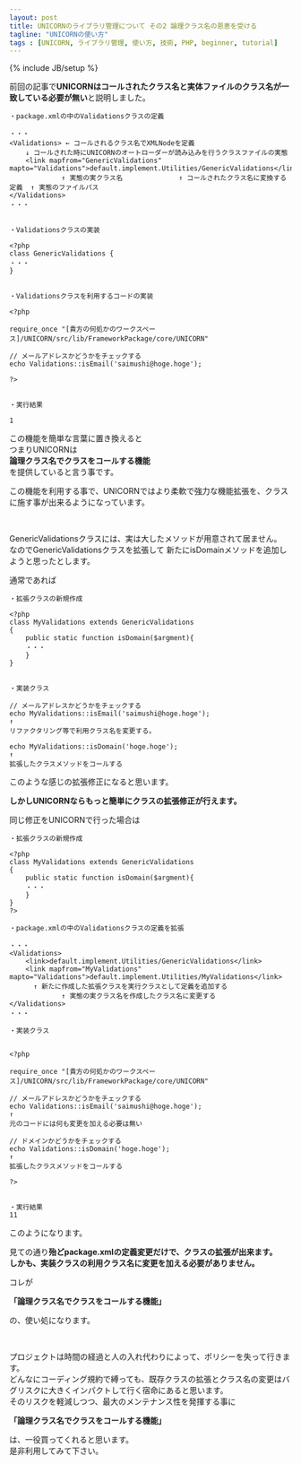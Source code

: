 ```yaml
---
layout: post
title: UNICORNのライブラリ管理について その2 論理クラス名の恩恵を受ける
tagline: "UNICORNの使い方"
tags : [UNICORN, ライブラリ管理, 使い方, 技術, PHP, beginner, tutorial]
---
```

{% include JB/setup %}

前回の記事で**UNICORNはコールされたクラス名と実体ファイルのクラス名が一致している必要が無い**と説明しました。

```
・package.xmlの中のValidationsクラスの定義

・・・
<Validations> ← コールされるクラス名でXMLNodeを定義
	↓ コールされた時にUNICORNのオートローダーが読み込みを行うクラスファイルの実態
	<link mapfrom="GenericValidations" mapto="Validations">default.implement.Utilities/GenericValidations</link>
	         ↑ 実態の実クラス名              ↑ コールされたクラス名に変換する定義  ↑ 実態のファイルパス
</Validations>
・・・


・Validationsクラスの実装

<?php
class GenericValidations {
・・・
}


・Validationsクラスを利用するコードの実装

<?php

require_once "[貴方の何処かのワークスペース]/UNICORN/src/lib/FrameworkPackage/core/UNICORN"

// メールアドレスかどうかをチェックする
echo Validations::isEmail('saimushi@hoge.hoge');

?>


・実行結果

1

```

この機能を簡単な言葉に置き換えると  
つまりUNICORNは  
**論理クラス名でクラスをコールする機能**  
を提供していると言う事です。

この機能を利用する事で、UNICORNではより柔軟で強力な機能拡張を、クラスに施す事が出来るようになっています。

&nbsp;

GenericValidationsクラスには、実は大したメソッドが用意されて居ません。  
なのでGenericValidationsクラスを拡張して
新たにisDomainメソッドを追加しようと思ったとします。

通常であれば

```
・拡張クラスの新規作成

<?php
class MyValidations extends GenericValidations
{
    public static function isDomain($argment){
    ・・・
    }
}


・実装クラス

// メールアドレスかどうかをチェックする
echo MyValidations::isEmail('saimushi@hoge.hoge');
↑
リファクタリング等で利用クラス名を変更する。

echo MyValidations::isDomain('hoge.hoge');
↑
拡張したクラスメソッドをコールする

```

このような感じの拡張修正になると思います。

**しかしUNICORNならもっと簡単にクラスの拡張修正が行えます。**

同じ修正をUNICORNで行った場合は

```
・拡張クラスの新規作成

<?php
class MyValidations extends GenericValidations
{
    public static function isDomain($argment){
    ・・・
    }
}
?>

・package.xmlの中のValidationsクラスの定義を拡張

・・・
<Validations>
	<link>default.implement.Utilities/GenericValidations</link>
	<link mapfrom="MyValidations" mapto="Validations">default.implement.Utilities/MyValidations</link>
	  ↑ 新たに作成した拡張クラスを実行クラスとして定義を追加する
	         ↑ 実態の実クラス名を作成したクラス名に変更する
</Validations>
・・・

・実装クラス


<?php

require_once "[貴方の何処かのワークスペース]/UNICORN/src/lib/FrameworkPackage/core/UNICORN"

// メールアドレスかどうかをチェックする
echo Validations::isEmail('saimushi@hoge.hoge');
↑
元のコードには何も変更を加える必要は無い

// ドメインかどうかをチェックする
echo Validations::isDomain('hoge.hoge');
↑
拡張したクラスメソッドをコールする

?>


・実行結果
11

```

このようになります。

見ての通り**殆どpackage.xmlの定義変更だけで、クラスの拡張が出来ます。**  
**しかも、実装クラスの利用クラス名に変更を加える必要がありません。**  

コレが

**「論理クラス名でクラスをコールする機能」**

の、使い処になります。

&nbsp;

プロジェクトは時間の経過と人の入れ代わりによって、ポリシーを失って行きます。  
どんなにコーディング規約で縛っても、既存クラスの拡張とクラス名の変更はバグリスクに大きくインパクトして行く宿命にあると思います。  
そのリスクを軽減しつつ、最大のメンテナンス性を発揮する事に

**「論理クラス名でクラスをコールする機能」**

は、一役買ってくれると思います。  
是非利用してみて下さい。

&nbsp;
